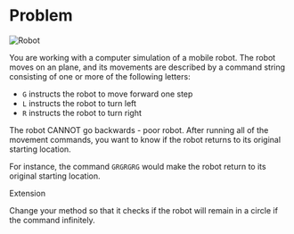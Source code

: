 # Problem
![Robot](https://media.giphy.com/media/I7kkegrRyNrk4/giphy.gif)

You are working with a computer simulation of a mobile robot. The robot moves on an plane, and its movements are described by a command string consisting of one or more 
of the following letters:

* `G` instructs the robot to move forward one step
* `L` instructs the robot to turn left
* `R` instructs the robot to turn right

The robot CANNOT go backwards - poor robot. After running all of the movement commands, you want to know if the robot returns to its original starting location.

For instance, the command `GRGRGRG` would make the robot return to its original starting location.

Extension

Change your method so that it checks if the robot will remain in a circle if the command infinitely.
